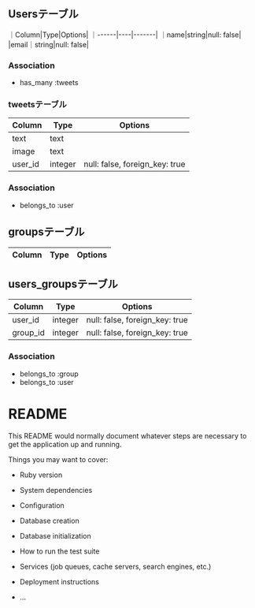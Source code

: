 ## Usersテーブル

｜Column|Type|Options|
｜------|----|-------|
｜name|string|null: false|
|email｜string|null: false|
### Association
- has_many :tweets

### tweetsテーブル
|Column|Type|Options|
|------|----|-------|
|text|text||
|image|text||
|user_id|integer|null: false, foreign_key: true|
### Association
- belongs_to :user

## groupsテーブル
|Column|Type|Options|
|------|----|-------|

## users_groupsテーブル
|Column|Type|Options|
|------|----|-------|
|user_id|integer|null: false, foreign_key: true|
|group_id|integer|null: false, foreign_key: true|
### Association
- belongs_to :group
- belongs_to :user

# README

This README would normally document whatever steps are necessary to get the
application up and running.

Things you may want to cover:

* Ruby version

* System dependencies

* Configuration

* Database creation

* Database initialization

* How to run the test suite

* Services (job queues, cache servers, search engines, etc.)

* Deployment instructions

* ...
